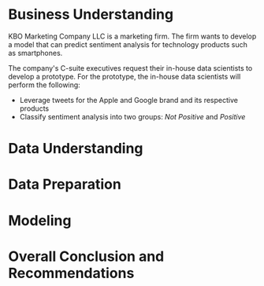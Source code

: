 # Business Understanding

KBO Marketing Company LLC is a marketing firm.  The firm wants to develop a model that can predict sentiment analysis for technology products such as smartphones.

The company's C-suite executives request their in-house data scientists to develop a prototype.  For the prototype, the in-house data scientists will perform the following:

- Leverage tweets for the Apple and Google brand and its respective products
- Classify sentiment analysis into two groups: *Not Positive* and *Positive*

# Data Understanding

# Data Preparation

# Modeling

# Overall Conclusion and Recommendations
